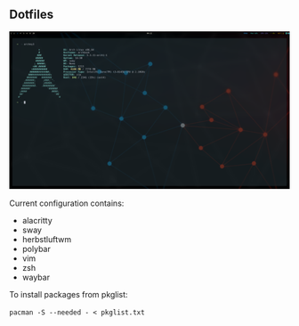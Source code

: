 ## Dotfiles
![Alt text](screenshot.png?raw=true "Screenshot")

Current configuration contains:
- alacritty
- sway
- herbstluftwm
- polybar
- vim
- zsh
- waybar

To install packages from pkglist:

`pacman -S --needed - < pkglist.txt`
